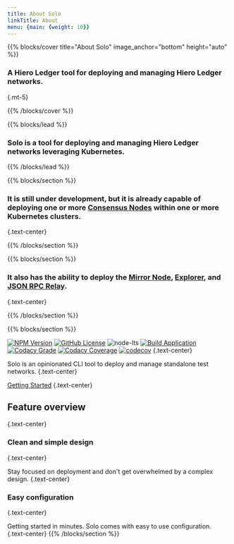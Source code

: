```yaml
---
title: About Solo
linkTitle: About
menu: {main: {weight: 10}}
---
```


{{% blocks/cover title="About Solo" image\_anchor="bottom" height="auto" %}}

### A Hiero Ledger tool for deploying and managing Hiero Ledger networks.

{.mt-5}

{{% /blocks/cover %}}

{{% blocks/lead %}}

### Solo is a tool for deploying and managing Hiero Ledger networks leveraging Kubernetes.

{{% /blocks/lead %}}

{{% blocks/section %}}

### It is still under development, but it is already capable of deploying one or more [Consensus Nodes](https://github.com/hiero-ledger/hiero-consensus-node) within one or more Kubernetes clusters.

{.text-center}

{{% /blocks/section %}}

{{% blocks/section %}}

### It also has the ability to deploy the [Mirror Node](https://github.com/hiero-ledger/hiero-mirror-node), [Explorer](https://github.com/hiero-ledger/hiero-mirror-node-explorer), and [JSON RPC Relay](https://github.com/hiero-ledger/hiero-json-rpc-relay).

{.text-center}

{{% /blocks/section %}}

{{% blocks/section %}}

[![NPM Version](https://img.shields.io/npm/v/%40hashgraph%2Fsolo?logo=npm)](https://www.npmjs.com/package/@hashgraph/solo)
[![GitHub License](https://img.shields.io/github/license/hiero-ledger/solo?logo=apache\&logoColor=red)](LICENSE)
![node-lts](https://img.shields.io/node/v-lts/%40hashgraph%2Fsolo)
[![Build Application](https://github.com/hiero-ledger/solo/actions/workflows/flow-build-application.yaml/badge.svg)](https://github.com/hiero-ledger/solo/actions/workflows/flow-build-application.yaml)
[![Codacy Grade](https://app.codacy.com/project/badge/Grade/78539e1c1b4b4d4d97277e7eeeab9d09)](https://app.codacy.com/gh/hiero-ledger/solo/dashboard?utm_source=gh\&utm_medium=referral\&utm_content=\&utm_campaign=Badge_grade)
[![Codacy Coverage](https://app.codacy.com/project/badge/Coverage/78539e1c1b4b4d4d97277e7eeeab9d09)](https://app.codacy.com/gh/hiero-ledger/solo/dashboard?utm_source=gh\&utm_medium=referral\&utm_content=\&utm_campaign=Badge_coverage)
[![codecov](https://codecov.io/gh/hashgraph/solo/graph/badge.svg?token=hBkQdB1XO5)](https://codecov.io/gh/hashgraph/solo)
{.text-center}

Solo is an opinionated CLI tool to deploy and manage standalone test networks.
{.text-center}

[Getting Started](/docs/README.md)
{.text-center}

## Feature overview

{.text-center}

### Clean and simple design

{.text-center}

Stay focused on deployment and don't get overwhelmed by a complex design.
{.text-center}

### Easy configuration

{.text-center}

Getting started in minutes. Solo comes with easy to use configuration.
{.text-center}
{{% /blocks/section %}}
